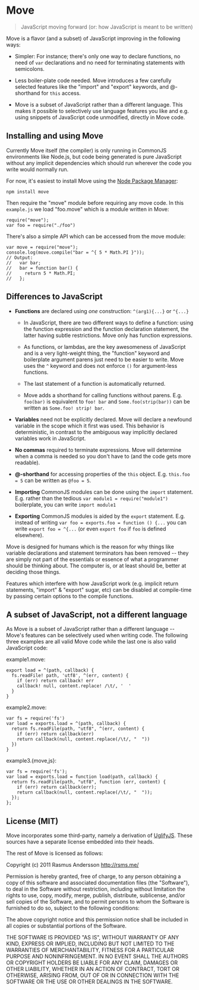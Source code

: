 # Move

> JavaScript moving forward (or: how JavaScript is meant to be written)

Move is a flavor (and a subset) of JavaScript improving in the following ways:

- Simpler: For instance; there's only one way to declare functions, no need of `var` declarations and no need for terminating statements with semicolons.

- Less boiler-plate code needed. Move introduces a few carefully selected features like the "import" and "export" keywords, and @-shorthand for `this` access.

- Move is a subset of JavaScript rather than a different language. This makes it possible to selectively use language features you like and e.g. using snippets of JavaScript code unmodified, directly in Move code.

## Installing and using Move

Currently Move itself (the compiler) is only running in CommonJS environments like Node.js, but code being generated is pure JavaScript without any implicit dependencies which should run wherever the code you write would normally run.

For now, it's easiest to install Move using the [Node Package Manager](http://npmjs.org/):

    npm install move

Then require the "move" module before requiring any move code. In this `example.js` we load "foo.move" which is a module written in Move:

    require("move");
    var foo = require("./foo")

There's also a simple API which can be accessed from the move module:

    var move = require("move");
    console.log(move.compile("bar = ^{ 5 * Math.PI }"));
    // Output:
    //   var bar;
    //   bar = function bar() {
    //     return 5 * Math.PI;
    //   };

## Differences to JavaScript

- **Functions** are declared using *one* construction: `^(arg1){...}` or `^{...}`
  
  - In JavaScript, there are two different ways to define a function: using the function expression and the function declaration statement, the latter having subtle restrictions. Move only has function expressions.
  
  - As functions, or lambdas, are the key awesomeness of JavaScript and is a very light-weight thing, the "function" keyword and boilerplate argument parens just need to be easier to write. Move uses the `^` keyword and does not enforce `()` for argument-less functions.

  - The last statement of a function is automatically returned.
  
  - Move adds a shorthand for calling functions without parens. E.g. `foo(bar)` is equivalent to `foo! bar` and `Some.foo(strip(bar))` can be written as `Some.foo! strip! bar`.

- **Variables** need not be explicitly declared. Move will declare a newfound variable in the scope which it first was used. This behavior is deterministic, in contrast to the ambiguous way implicitly declared variables work in JavaScript.

- **No commas** required to terminate expressions. Move will determine when a comma is needed so you don't have to (and the code gets more readable).

- **@-shorthand** for accessing properties of the `this` object. E.g. `this.foo = 5` can be written as `@foo = 5`.

- **Importing** CommonJS modules can be done using the `import` statement. E.g. rather than the tedious `var module1 = require("module1")` boilerplate, you can write `import module1`

- **Exporting** CommonJS modules is aided by the `export` statement. E.g. instead of writing `var foo = exports.foo = function () {...` you can write `export foo = ^{...` (or even `export foo` if `foo` is defined elsewhere).

Move is designed for humans which is the reason for why things like variable declarations and statement terminators has been removed -- they are simply not part of the essentials or essence of what a programmer should be thinking about. The computer is, or at least should be, better at deciding those things.

Features which interfere with how JavaScript work (e.g. implicit return statements, "import" & "export" sugar, etc) can be disabled at compile-time by passing certain options to the compile functions.

## A subset of JavaScript, not a different language

As Move is a subset of JavaScript rather than a different language -- Move's features can be selectively used when writing code. The following three examples are all valid Move code while the last one is also valid JavaScript code:

example1.move:

    export load = ^(path, callback) {
      fs.readFile! path, 'utf8', ^(err, content) {
        if (err) return callback! err
        callback! null, content.replace! /\t/, '  '
      }
    }

example2.move:

    var fs = require('fs')
    var load = exports.load = ^(path, callback) {
      return fs.readFile(path, "utf8", ^(err, content) {
        if (err) return callback(err)
        return callback(null, content.replace(/\t/, "  "))
      })
    }

example3.{move,js}:

    var fs = require('fs');
    var load = exports.load = function load(path, callback) {
      return fs.readFile(path, "utf8", function (err, content) {
        if (err) return callback(err);
        return callback(null, content.replace(/\t/, "  "));
      });
    };

## License (MIT)

Move incorporates some third-party, namely a derivation of [UglifyJS](https://github.com/mishoo/UglifyJS). These sources have a separate license embedded into their heads.

The rest of Move is licensed as follows:

Copyright (c) 2011 Rasmus Andersson <http://rsms.me/>

Permission is hereby granted, free of charge, to any person obtaining a copy
of this software and associated documentation files (the "Software"), to deal
in the Software without restriction, including without limitation the rights
to use, copy, modify, merge, publish, distribute, sublicense, and/or sell
copies of the Software, and to permit persons to whom the Software is
furnished to do so, subject to the following conditions:

The above copyright notice and this permission notice shall be included in
all copies or substantial portions of the Software.

THE SOFTWARE IS PROVIDED "AS IS", WITHOUT WARRANTY OF ANY KIND, EXPRESS OR
IMPLIED, INCLUDING BUT NOT LIMITED TO THE WARRANTIES OF MERCHANTABILITY,
FITNESS FOR A PARTICULAR PURPOSE AND NONINFRINGEMENT. IN NO EVENT SHALL THE
AUTHORS OR COPYRIGHT HOLDERS BE LIABLE FOR ANY CLAIM, DAMAGES OR OTHER
LIABILITY, WHETHER IN AN ACTION OF CONTRACT, TORT OR OTHERWISE, ARISING FROM,
OUT OF OR IN CONNECTION WITH THE SOFTWARE OR THE USE OR OTHER DEALINGS IN
THE SOFTWARE.
